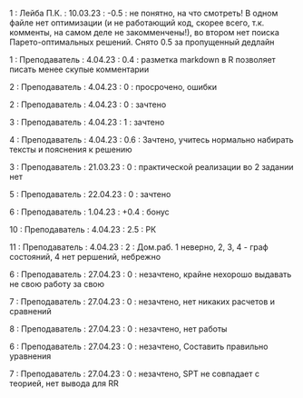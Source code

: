 1 : Лейба П.К. : 10.03.23 : -0.5 : не понятно, на что смотреть! В одном файле нет оптимизации (и не работающий код, скорее всего, т.к. комменты, на самом деле не закомменчены!), во втором нет поиска Парето-оптимальных решений. Снято 0.5 за пропущенный дедлайн

1 : Преподаватель : 4.04.23 : 0.4 : разметка markdown в R позволяет писать менее скупые комментарии

2 : Преподаватель : 4.04.23 : 0 : просрочено, ошибки

2 : Преподаватель : 4.04.23 : 0 : зачтено

3 : Преподаватель : 4.04.23 : 1 : зачтено

4 : Преподаватель : 4.04.23 : 0.6 : Зачтено, учитесь нормально набирать тексты и пояснения к решению

3 : Преподаватель : 21.03.23 : 0 : практической реализации во 2 задании нет

5 : Преподаватель : 22.04.23 : 0 : зачтено

6 : Преподаватель : 1.04.23 : +0.4 : бонус

10 : Преподаватель : 4.04.23 : 2.5 : РК

11 : Преподаватель : 4.04.23 : 2 : Дом.раб. 1 неверно, 2, 3, 4 - граф состояний, 4 нет рершений, небрежно

6 : Преподаватель : 27.04.23 : 0 : незачтено, крайне нехорошо выдавать не свою работу за свою

7 : Преподаватель : 27.04.23 : 0 : незачтено, нет никаких расчетов и сравнений

8 : Преподаватель : 27.04.23 : 0 : незачтено, нет работы

6 : Преподаватель : 27.04.23 : 0 : незачтено, Составить правильно уравнения

7 : Преподаватель : 27.04.23 : 0 : незачтено, SPT не совпадает с теорией, нет вывода для RR
